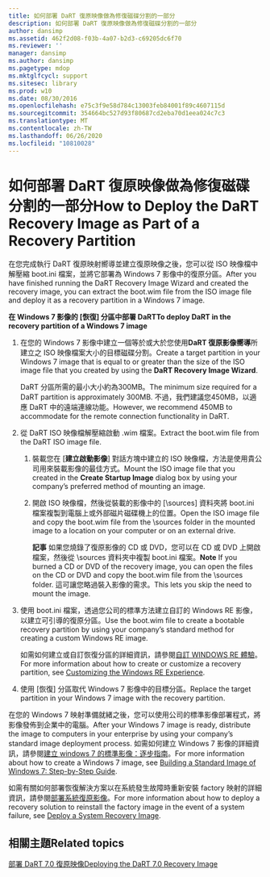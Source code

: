 ```yaml
---
title: 如何部署 DaRT 復原映像做為修復磁碟分割的一部分
description: 如何部署 DaRT 復原映像做為修復磁碟分割的一部分
author: dansimp
ms.assetid: 462f2d08-f03b-4a07-b2d3-c69205dc6f70
ms.reviewer: ''
manager: dansimp
ms.author: dansimp
ms.pagetype: mdop
ms.mktglfcycl: support
ms.sitesec: library
ms.prod: w10
ms.date: 08/30/2016
ms.openlocfilehash: e75c3f9e58d784c13003feb84001f89c4607115d
ms.sourcegitcommit: 354664bc527d93f80687cd2eba70d1eea024c7c3
ms.translationtype: MT
ms.contentlocale: zh-TW
ms.lasthandoff: 06/26/2020
ms.locfileid: "10810028"
---
```

# <span data-ttu-id="def53-103">如何部署 DaRT 復原映像做為修復磁碟分割的一部分</span><span class="sxs-lookup"><span data-stu-id="def53-103">How to Deploy the DaRT Recovery Image as Part of a Recovery Partition</span></span>


<span data-ttu-id="def53-104">在您完成執行 DaRT 復原映射嚮導並建立復原映像之後，您可以從 ISO 映像檔中解壓縮 boot.ini 檔案，並將它部署為 Windows 7 影像中的復原分區。</span><span class="sxs-lookup"><span data-stu-id="def53-104">After you have finished running the DaRT Recovery Image Wizard and created the recovery image, you can extract the boot.wim file from the ISO image file and deploy it as a recovery partition in a Windows 7 image.</span></span>

**<span data-ttu-id="def53-105">在 Windows 7 影像的 [恢復] 分區中部署 DaRT</span><span class="sxs-lookup"><span data-stu-id="def53-105">To deploy DaRT in the recovery partition of a Windows 7 image</span></span>**

1.  <span data-ttu-id="def53-106">在您的 Windows 7 影像中建立一個等於或大於您使用**DaRT 復原影像嚮導**所建立之 ISO 映像檔案大小的目標磁碟分割。</span><span class="sxs-lookup"><span data-stu-id="def53-106">Create a target partition in your Windows 7 image that is equal to or greater than the size of the ISO image file that you created by using the **DaRT Recovery Image Wizard**.</span></span>

    <span data-ttu-id="def53-107">DaRT 分區所需的最小大小約為300MB。</span><span class="sxs-lookup"><span data-stu-id="def53-107">The minimum size required for a DaRT partition is approximately 300MB.</span></span> <span data-ttu-id="def53-108">不過，我們建議您450MB，以適應 DaRT 中的遠端連線功能。</span><span class="sxs-lookup"><span data-stu-id="def53-108">However, we recommend 450MB to accommodate for the remote connection functionality in DaRT.</span></span>

2.  <span data-ttu-id="def53-109">從 DaRT ISO 映像檔解壓縮啟動 .wim 檔案。</span><span class="sxs-lookup"><span data-stu-id="def53-109">Extract the boot.wim file from the DaRT ISO image file.</span></span>

    1.  <span data-ttu-id="def53-110">裝載您在 [**建立啟動影像**] 對話方塊中建立的 ISO 映像檔，方法是使用貴公司用來裝載影像的最佳方式。</span><span class="sxs-lookup"><span data-stu-id="def53-110">Mount the ISO image file that you created in the **Create Startup Image** dialog box by using your company’s preferred method of mounting an image.</span></span>

    2.  <span data-ttu-id="def53-111">開啟 ISO 映像檔，然後從裝載的影像中的 [\\sources] 資料夾將 boot.ini 檔案複製到電腦上或外部磁片磁碟機上的位置。</span><span class="sxs-lookup"><span data-stu-id="def53-111">Open the ISO image file and copy the boot.wim file from the \\sources folder in the mounted image to a location on your computer or on an external drive.</span></span>

        <span data-ttu-id="def53-112">**記事** 如果您燒錄了復原影像的 CD 或 DVD，您可以在 CD 或 DVD 上開啟檔案，然後從 \\sources 資料夾中複製 boot.ini 檔案。</span><span class="sxs-lookup"><span data-stu-id="def53-112">**Note** If you burned a CD or DVD of the recovery image, you can open the files on the CD or DVD and copy the boot.wim file from the \\sources folder.</span></span> <span data-ttu-id="def53-113">這可讓您略過裝入影像的需求。</span><span class="sxs-lookup"><span data-stu-id="def53-113">This lets you skip the need to mount the image.</span></span>

         

3.  <span data-ttu-id="def53-114">使用 boot.ini 檔案，透過您公司的標準方法建立自訂的 Windows RE 影像，以建立可引導的復原分區。</span><span class="sxs-lookup"><span data-stu-id="def53-114">Use the boot.wim file to create a bootable recovery partition by using your company’s standard method for creating a custom Windows RE image.</span></span>

    <span data-ttu-id="def53-115">如需如何建立或自訂恢復分區的詳細資訊，請參閱[自訂 WINDOWS RE 體驗](https://go.microsoft.com/fwlink/?LinkId=214222)。</span><span class="sxs-lookup"><span data-stu-id="def53-115">For more information about how to create or customize a recovery partition, see [Customizing the Windows RE Experience](https://go.microsoft.com/fwlink/?LinkId=214222).</span></span>

4.  <span data-ttu-id="def53-116">使用 [恢復] 分區取代 Windows 7 影像中的目標分區。</span><span class="sxs-lookup"><span data-stu-id="def53-116">Replace the target partition in your Windows 7 image with the recovery partition.</span></span>

<span data-ttu-id="def53-117">在您的 Windows 7 映射準備就緒之後，您可以使用公司的標準影像部署程式，將影像發佈到企業中的電腦。</span><span class="sxs-lookup"><span data-stu-id="def53-117">After your Windows 7 image is ready, distribute the image to computers in your enterprise by using your company’s standard image deployment process.</span></span> <span data-ttu-id="def53-118">如需如何建立 Windows 7 影像的詳細資訊，請參閱[建立 windows 7 的標準影像：逐步指南](https://go.microsoft.com/fwlink/?LinkId=212103)。</span><span class="sxs-lookup"><span data-stu-id="def53-118">For more information about how to create a Windows 7 image, see [Building a Standard Image of Windows 7: Step-by-Step Guide](https://go.microsoft.com/fwlink/?LinkId=212103).</span></span>

<span data-ttu-id="def53-119">如需有關如何部署恢復解決方案以在系統發生故障時重新安裝 factory 映射的詳細資訊，請參閱[部署系統復原影像](https://go.microsoft.com/fwlink/?LinkId=214221)。</span><span class="sxs-lookup"><span data-stu-id="def53-119">For more information about how to deploy a recovery solution to reinstall the factory image in the event of a system failure, see [Deploy a System Recovery Image](https://go.microsoft.com/fwlink/?LinkId=214221).</span></span>

## <span data-ttu-id="def53-120">相關主題</span><span class="sxs-lookup"><span data-stu-id="def53-120">Related topics</span></span>


[<span data-ttu-id="def53-121">部署 DaRT 7.0 復原映像</span><span class="sxs-lookup"><span data-stu-id="def53-121">Deploying the DaRT 7.0 Recovery Image</span></span>](deploying-the-dart-70-recovery-image-dart-7.md)

 

 





